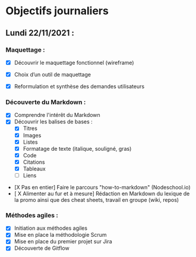 # Objectifs journaliers

## Lundi 22/11/2021 :

### Maquettage : 

* [X] Découvrir le maquettage fonctionnel (wireframe)
* [X] Choix d’un outil de maquettage
* [X] Reformulation et synthèse des demandes utilisateurs


### Découverte du Markdown : 

* [X] Comprendre l'intérêt du Markdown
* [X] Découvrir les balises de bases : 
  * [X] Titres
  * [X] Images
  * [X] Listes
  * [X] Formatage de texte (italique, souligné, gras)
  * [X] Code
  * [X] Citations
  * [X] Tableaux
  * [ ] Liens
* [X Pas en entier] Faire le parcours "how-to-markdown" (Nodeschool.io)
* [ X Alimenter au fur et à mesure] Rédaction en Markdown du lexique de la promo ainsi que des cheat sheets, travail en groupe (wiki, repos)


### Méthodes agiles :

* [X] Initiation aux méthodes agiles
* [X] Mise en place la méthodologie Scrum
* [X] Mise en place du premier projet sur Jira
* [X] Découverte de Gitflow
